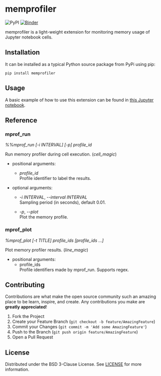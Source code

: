 # memprofiler

![PyPI](https://img.shields.io/pypi/v/memprofiler)
[![Binder](https://mybinder.org/badge_logo.svg)](https://mybinder.org/v2/gh/aleixalcacer/memprofiler/HEAD?filepath=examples/)

memprofiler is a light-weight extension for monitoring memory usage of Jupyter notebook cells.


## Installation

It can be installed as a typical Python source package from PyPi using pip:

```
pip install memprofiler
```

## Usage

A basic example of how to use this extension can be found in
[this Jupyter notebook](https://mybinder.org/v2/gh/aleixalcacer/memprofiler/HEAD?filepath=examples/basic.ipynb).

## Reference

### mprof_run

*%%mprof_run [-i INTERVAL] [-p] profile_id*

Run memory profiler during cell execution. (*cell_magic*)

- positional arguments:
    - *profile_id* \
        Profile identifier to label the results.
    
- optional arguments:
  
    - *-i INTERVAL*, *--interval INTERVAL* \
        Sampling period (in seconds), default 0.01.
      
    - *-p*, *--plot* \
        Plot the memory profile.

### mprof_plot

*%mprof_plot [-t TITLE] profile_ids [profile_ids ...]*

Plot memory profiler results. (*line_magic*)

- positional arguments:
    - profile_ids \
        Profile identifiers made by mprof_run. Supports regex.


## Contributing

Contributions are what make the open source community such an amazing place to be learn,
inspire, and create. Any contributions you make are **greatly appreciated**!

1. Fork the Project
2. Create your Feature Branch (`git checkout -b feature/AmazingFeature`)
3. Commit your Changes (`git commit -m 'Add some AmazingFeature'`)
4. Push to the Branch (`git push origin feature/AmazingFeature`)
5. Open a Pull Request


## License

Distributed under the BSD 3-Clause License.
See [LICENSE](https://github.com/aleixalcacer/memprofiler/blob/HEAD/LICENSE) for more information.
